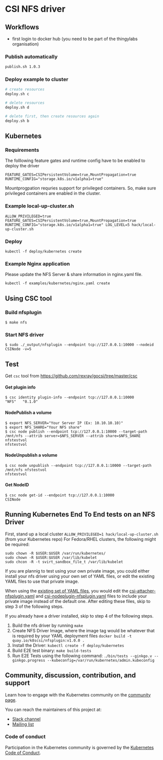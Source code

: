 # CSI NFS driver

## Workflows
* first login to docker hub (you need to be part of the thingylabs organisation)

### Publish automatically
```sh
publish.sh 1.0.3
```

### Deploy example to cluster
```sh
# create resources
deploy.sh c

# delete resources
deploy.sh d

# delete first, then create resources again
deploy.sh b
```

## Kubernetes

### Requirements

The folllowing feature gates and runtime config have to be enabled to deploy the driver

```
FEATURE_GATES=CSIPersistentVolume=true,MountPropagation=true
RUNTIME_CONFIG="storage.k8s.io/v1alpha1=true"
```

Mountprogpation requries support for privileged containers. So, make sure privileged containers are enabled in the cluster.

### Example local-up-cluster.sh

```
ALLOW_PRIVILEGED=true FEATURE_GATES=CSIPersistentVolume=true,MountPropagation=true RUNTIME_CONFIG="storage.k8s.io/v1alpha1=true" LOG_LEVEL=5 hack/local-up-cluster.sh
```

### Deploy

```kubectl -f deploy/kubernetes create```

### Example Nginx application
Please update the NFS Server & share information in nginx.yaml file.

```kubectl -f examples/kubernetes/nginx.yaml create```

## Using CSC tool

### Build nfsplugin
```
$ make nfs
```

### Start NFS driver
```
$ sudo ./_output/nfsplugin --endpoint tcp://127.0.0.1:10000 --nodeid CSINode -v=5
```

## Test
Get ```csc``` tool from https://github.com/rexray/gocsi/tree/master/csc

#### Get plugin info
```
$ csc identity plugin-info --endpoint tcp://127.0.0.1:10000
"NFS"	"0.1.0"
```

#### NodePublish a volume
```
$ export NFS_SERVER="Your Server IP (Ex: 10.10.10.10)"
$ export NFS_SHARE="Your NFS share"
$ csc node publish --endpoint tcp://127.0.0.1:10000 --target-path /mnt/nfs --attrib server=$NFS_SERVER --attrib share=$NFS_SHARE nfstestvol
nfstestvol
```

#### NodeUnpublish a volume
```
$ csc node unpublish --endpoint tcp://127.0.0.1:10000 --target-path /mnt/nfs nfstestvol
nfstestvol
```

#### Get NodeID
```
$ csc node get-id --endpoint tcp://127.0.0.1:10000
CSINode
```
## Running Kubernetes End To End tests on an NFS Driver

First, stand up a local cluster `ALLOW_PRIVILEGED=1 hack/local-up-cluster.sh` (from your Kubernetes repo)
For Fedora/RHEL clusters, the following might be required:
  ```
  sudo chown -R $USER:$USER /var/run/kubernetes/
  sudo chown -R $USER:$USER /var/lib/kubelet
  sudo chcon -R -t svirt_sandbox_file_t /var/lib/kubelet
  ```
If you are plannig to test using your own private image, you could either install your nfs driver using your own set of YAML files, or edit the existing YAML files to use that private image.

When using the [existing set of YAML files](https://github.com/kubernetes-csi/csi-driver-nfs/tree/master/deploy/kubernetes), you would edit the [csi-attacher-nfsplugin.yaml](https://github.com/kubernetes-csi/csi-driver-nfs/blob/master/deploy/kubernetes/csi-attacher-nfsplugin.yaml#L46) and [csi-nodeplugin-nfsplugin.yaml](https://github.com/kubernetes-csi/csi-driver-nfs/blob/master/deploy/kubernetes/csi-nodeplugin-nfsplugin.yaml#L45) files to include your private image instead of the default one. After editing these files, skip to step 3 of the following steps.

If you already have a driver installed, skip to step 4 of the following steps.

1) Build the nfs driver by running `make`
2) Create NFS Driver Image, where the image tag would be whatever that is required by your YAML deployment files        `docker build -t quay.io/k8scsi/nfsplugin:v1.0.0 .`
3) Install the Driver: `kubectl create -f deploy/kubernetes`
4) Build E2E test binary: `make build-tests`
5) Run E2E Tests using the following command: `./bin/tests --ginkgo.v --ginkgo.progress --kubeconfig=/var/run/kubernetes/admin.kubeconfig`


## Community, discussion, contribution, and support

Learn how to engage with the Kubernetes community on the [community page](http://kubernetes.io/community/).

You can reach the maintainers of this project at:

- [Slack channel](https://kubernetes.slack.com/messages/sig-storage)
- [Mailing list](https://groups.google.com/forum/#!forum/kubernetes-sig-storage)


### Code of conduct

Participation in the Kubernetes community is governed by the [Kubernetes Code of Conduct](code-of-conduct.md).

[owners]: https://git.k8s.io/community/contributors/guide/owners.md
[Creative Commons 4.0]: https://git.k8s.io/website/LICENSE
